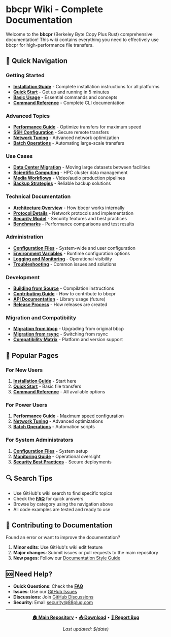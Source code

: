# bbcpr Wiki - Complete Documentation

Welcome to the **bbcpr** (Berkeley Byte Copy Plus Rust) comprehensive documentation! This wiki contains everything you need to effectively use bbcpr for high-performance file transfers.

## 🚀 Quick Navigation

### Getting Started
- **[Installation Guide](Installation-Guide)** - Complete installation instructions for all platforms
- **[Quick Start](Quick-Start)** - Get up and running in 5 minutes
- **[Basic Usage](Basic-Usage)** - Essential commands and concepts
- **[Command Reference](Command-Reference)** - Complete CLI documentation

### Advanced Topics
- **[Performance Guide](Performance-Guide)** - Optimize transfers for maximum speed
- **[SSH Configuration](SSH-Configuration)** - Secure remote transfers
- **[Network Tuning](Network-Tuning)** - Advanced network optimization
- **[Batch Operations](Batch-Operations)** - Automating large-scale transfers

### Use Cases
- **[Data Center Migration](Data-Center-Migration)** - Moving large datasets between facilities
- **[Scientific Computing](Scientific-Computing)** - HPC cluster data management
- **[Media Workflows](Media-Workflows)** - Video/audio production pipelines
- **[Backup Strategies](Backup-Strategies)** - Reliable backup solutions

### Technical Documentation
- **[Architecture Overview](Architecture)** - How bbcpr works internally
- **[Protocol Details](Protocol-Details)** - Network protocols and implementation
- **[Security Model](Security-Model)** - Security features and best practices
- **[Benchmarks](Benchmarks)** - Performance comparisons and test results

### Administration
- **[Configuration Files](Configuration-Files)** - System-wide and user configuration
- **[Environment Variables](Environment-Variables)** - Runtime configuration options
- **[Logging and Monitoring](Logging-and-Monitoring)** - Operational visibility
- **[Troubleshooting](Troubleshooting)** - Common issues and solutions

### Development
- **[Building from Source](Building-from-Source)** - Compilation instructions
- **[Contributing Guide](Contributing-Guide)** - How to contribute to bbcpr
- **[API Documentation](API-Documentation)** - Library usage (future)
- **[Release Process](Release-Process)** - How releases are created

### Migration and Compatibility
- **[Migration from bbcp](Migration-from-bbcp)** - Upgrading from original bbcp
- **[Migration from rsync](Migration-from-rsync)** - Switching from rsync
- **[Compatibility Matrix](Compatibility-Matrix)** - Platform and version support

## 🎯 Popular Pages

### For New Users
1. **[Installation Guide](Installation-Guide)** - Start here
2. **[Quick Start](Quick-Start)** - Basic file transfers
3. **[Command Reference](Command-Reference)** - All available options

### For Power Users
1. **[Performance Guide](Performance-Guide)** - Maximum speed configuration
2. **[Network Tuning](Network-Tuning)** - Advanced optimizations
3. **[Batch Operations](Batch-Operations)** - Automation scripts

### For System Administrators
1. **[Configuration Files](Configuration-Files)** - System setup
2. **[Monitoring Guide](Logging-and-Monitoring)** - Operational oversight
3. **[Security Best Practices](Security-Model)** - Secure deployments

## 🔍 Search Tips

- Use GitHub's wiki search to find specific topics
- Check the **[FAQ](FAQ)** for quick answers
- Browse by category using the navigation above
- All code examples are tested and ready to use

## 📝 Contributing to Documentation

Found an error or want to improve the documentation? 

1. **Minor edits**: Use GitHub's wiki edit feature
2. **Major changes**: Submit issues or pull requests to the main repository
3. **New pages**: Follow our [Documentation Style Guide](Documentation-Style-Guide)

## 🆘 Need Help?

- **Quick Questions**: Check the **[FAQ](FAQ)**
- **Issues**: Use our [GitHub Issues](https://github.com/88plug/bbcpr/issues)
- **Discussions**: Join [GitHub Discussions](https://github.com/88plug/bbcpr/discussions)
- **Security**: Email security@88plug.com

---

<div align="center">

**[🏠 Main Repository](https://github.com/88plug/bbcpr)** • 
**[📥 Download](https://github.com/88plug/bbcpr/releases)** • 
**[🐛 Report Bug](https://github.com/88plug/bbcpr/issues/new)**

*Last updated: $(date)*

</div>